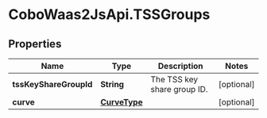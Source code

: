 # CoboWaas2JsApi.TSSGroups

## Properties

Name | Type | Description | Notes
------------ | ------------- | ------------- | -------------
**tssKeyShareGroupId** | **String** | The TSS key share group ID. | [optional] 
**curve** | [**CurveType**](CurveType.md) |  | [optional] 


